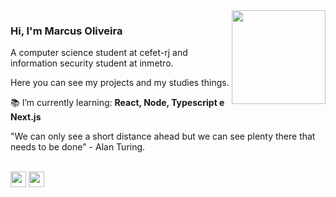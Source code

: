 <img align="right" src="https://user-images.githubusercontent.com/53785487/116764055-12f49580-a9f6-11eb-8aa5-bd9577d797a9.png" width="150"/>

### Hi, I'm Marcus Oliveira</h1>

<div align="start">
A computer science student at cefet-rj and information security student at inmetro.

<br/>

Here you can see my projects and my studies things.

:books: I’m currently learning: **React, Node, Typescript e Next.js**

</div>

<div align="start">
"We can only see a short distance ahead but we can see plenty there that needs to be done" - Alan Turing.
</div>

<br/>

[<img src="https://img.shields.io/badge/Marcus Oliveira-f5f55d?style=flat-square&logo=linkedin&logoColor=black" height="25" />](https://www.linkedin.com/in/marcus-oliveira-3b92011a7/)
[<img src="https://img.shields.io/badge/Markusvi17@gmail.com-f5f55d?style=flat-square&logo=gmail&logoColor=black" height="25" />](mailto:markusvi17@gmail.com)

</div>
